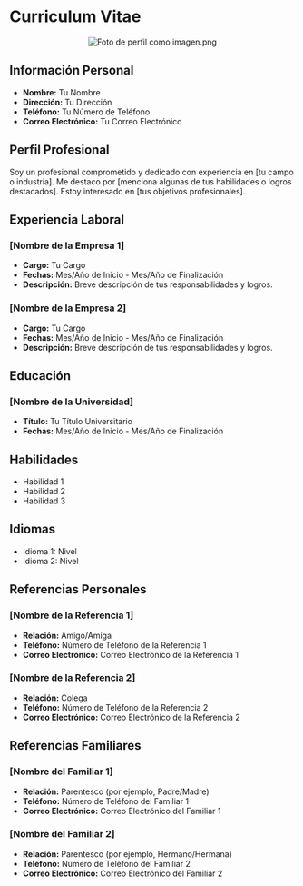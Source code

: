 # Curriculum Vitae

<p align="center">
  <img src"imagen.png" alt="Foto de perfil como imagen.png">
</p>

## Información Personal
- **Nombre:** Tu Nombre
- **Dirección:** Tu Dirección
- **Teléfono:** Tu Número de Teléfono
- **Correo Electrónico:** Tu Correo Electrónico

## Perfil Profesional
Soy un profesional comprometido y dedicado con experiencia en [tu campo o industria]. Me destaco por [menciona algunas de tus habilidades o logros destacados]. Estoy interesado en [tus objetivos profesionales].

## Experiencia Laboral
### [Nombre de la Empresa 1]
- **Cargo:** Tu Cargo
- **Fechas:** Mes/Año de Inicio - Mes/Año de Finalización
- **Descripción:** Breve descripción de tus responsabilidades y logros.

### [Nombre de la Empresa 2]
- **Cargo:** Tu Cargo
- **Fechas:** Mes/Año de Inicio - Mes/Año de Finalización
- **Descripción:** Breve descripción de tus responsabilidades y logros.

## Educación
### [Nombre de la Universidad]
- **Título:** Tu Título Universitario
- **Fechas:** Mes/Año de Inicio - Mes/Año de Finalización

## Habilidades
- Habilidad 1
- Habilidad 2
- Habilidad 3

## Idiomas
- Idioma 1: Nivel
- Idioma 2: Nivel

## Referencias Personales
### [Nombre de la Referencia 1]
- **Relación:** Amigo/Amiga
- **Teléfono:** Número de Teléfono de la Referencia 1
- **Correo Electrónico:** Correo Electrónico de la Referencia 1

### [Nombre de la Referencia 2]
- **Relación:** Colega
- **Teléfono:** Número de Teléfono de la Referencia 2
- **Correo Electrónico:** Correo Electrónico de la Referencia 2

## Referencias Familiares
### [Nombre del Familiar 1]
- **Relación:** Parentesco (por ejemplo, Padre/Madre)
- **Teléfono:** Número de Teléfono del Familiar 1
- **Correo Electrónico:** Correo Electrónico del Familiar 1

### [Nombre del Familiar 2]
- **Relación:** Parentesco (por ejemplo, Hermano/Hermana)
- **Teléfono:** Número de Teléfono del Familiar 2
- **Correo Electrónico:** Correo Electrónico del Familiar 2
